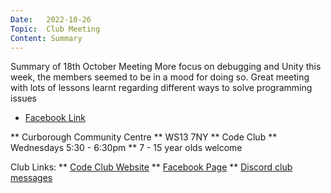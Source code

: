 ```yaml
---
Date:   2022-10-26
Topic:  Club Meeting
Content: Summary
---
```

Summary of 18th October Meeting More focus on debugging and Unity this week, the members seemed to be in a mood for doing so. Great meeting with lots of lessons learnt regarding different ways to solve programming issues

* [Facebook Link](https://www.facebook.com/720665616418529/posts/624768346008257)


** Curborough Community Centre
** WS13 7NY
** Code Club
** Wednesdays 5:30 - 6:30pm
** 7 - 15 year olds welcome

Club Links:
** [Code Club Website](https://lichfield-code-club.github.io/)
** [Facebook Page](https://www.facebook.com/LichfieldCoders)
** [Discord club messages](https://discord.gg/szz6xGK)
